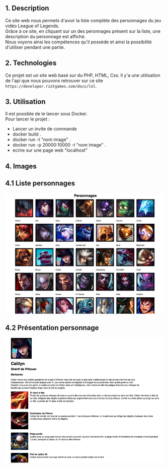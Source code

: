 ## 1. Description  

Ce site web nous permets d'avoir la liste complète des personnages du jeu vidéo League of Legends.  
Grâce à ce site, en cliquant sur un des peronnages présent sur la liste, une description du personnage est affiché.  
Nous voyons ainsi les compétences qu'il possède et ainsi la possibilité d'utiliser pendant une partie.  

## 2. Technologies
Ce projet est un site web basé sur du PHP, HTML, Css.
Il y'a une utilisation de l'api que nous pouvons retrouver sur ce site `https://developer.riotgames.com/docs/lol`.  

## 3. Utilisation  
Il est possible de le lancer sous Docker.  
Pour lancer le projet :  
  - Lancer un invite de commande  
  - docker build .  
  - docker run -t "nom image" .
  - docker run -p 20000:10000 -t "nom image" .
  - ecrire sur une page web "localhost"

## 4. Images  


## 4.1 Liste personnages    
![Liste personnages](Content/image/liste_personnages.png)  

## 4.2 Présentation personnage  
![Presentation personnage](Content/image/presentation_personnage.png)  
